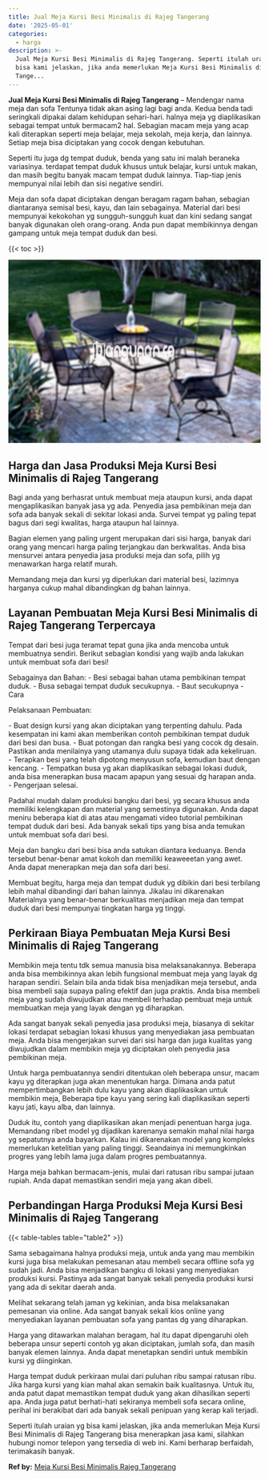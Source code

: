 ```yaml
---
title: Jual Meja Kursi Besi Minimalis di Rajeg Tangerang
date: '2025-05-01'
categories:
  - harga
description: >-
  Jual Meja Kursi Besi Minimalis di Rajeg Tangerang. Seperti itulah uraian yg
  bisa kami jelaskan, jika anda memerlukan Meja Kursi Besi Minimalis di Rajeg
  Tange...
---
```


**Jual Meja Kursi Besi Minimalis di Rajeg Tangerang** – Mendengar nama meja dan sofa Tentunya tidak akan asing lagi bagi anda. Kedua benda tadi seringkali dipakai dalam kehidupan sehari-hari. halnya meja yg diaplikasikan sebagai tempat untuk bermacam2 hal. Sebagian macam meja yang acap kali diterapkan seperti meja belajar, meja sekolah, meja kerja, dan lainnya. Setiap meja bisa diciptakan yang cocok dengan kebutuhan.

Seperti itu juga dg tempat duduk, benda yang satu ini malah beraneka variasinya. terdapat tempat duduk khusus untuk belajar, kursi untuk makan, dan masih begitu banyak macam tempat duduk lainnya. Tiap-tiap jenis mempunyai nilai lebih dan sisi negative sendiri.

Meja dan sofa dapat diciptakan dengan beragam ragam bahan, sebagian diantaranya semisal besi, kayu, dan lain sebagainya. Material dari besi mempunyai kekokohan yg sungguh-sungguh kuat dan kini sedang sangat banyak digunakan oleh orang-orang. Anda pun dapat membikinnya dengan gampang untuk meja tempat duduk dan besi.

{{< toc >}}

![Jual Meja Kursi Besi Minimalis di Rajeg Tangerang](/images/jual-meja-besi-murah12.png)

## Harga dan Jasa Produksi Meja Kursi Besi Minimalis di Rajeg Tangerang

Bagi anda yang berhasrat untuk membuat meja ataupun kursi, anda dapat mengaplikasikan banyak jasa yg ada. Penyedia jasa pembikinan meja dan sofa ada banyak sekali di sekitar lokasi anda. Survei tempat yg paling tepat bagus dari segi kwalitas, harga ataupun hal lainnya.

Bagian elemen yang paling urgent merupakan dari sisi harga, banyak dari orang yang mencari harga paling terjangkau dan berkwalitas. Anda bisa mensurvei antara penyedia jasa produksi meja dan sofa, pilih yg menawarkan harga relatif murah.

Memandang meja dan kursi yg diperlukan dari material besi, lazimnya harganya cukup mahal dibandingkan dg bahan lainnya.

## Layanan Pembuatan Meja Kursi Besi Minimalis di Rajeg Tangerang Terpercaya

Tempat dari besi juga teramat tepat guna jika anda mencoba untuk membuatnya sendiri. Berikut sebagian kondisi yang wajib anda lakukan untuk membuat sofa dari besi!

Sebagainya dan Bahan: - Besi sebagai bahan utama pembikinan tempat duduk. - Busa sebagai tempat duduk secukupnya. - Baut secukupnya - Cara

Pelaksanaan Pembuatan:

\- Buat design kursi yang akan diciptakan yang terpenting dahulu. Pada kesempatan ini kami akan memberikan contoh pembikinan tempat duduk dari besi dan busa. - Buat potongan dan rangka besi yang cocok dg desain. Pastikan anda menilainya yang utamanya dulu supaya tidak ada kekeliruan. - Terapkan besi yang telah dipotong menyusun sofa, kemudian baut dengan kencang. - Tempatkan busa yg akan diaplikasikan sebagai lokasi duduk, anda bisa menerapkan busa macam apapun yang sesuai dg harapan anda. - Pengerjaan selesai.

Padahal mudah dalam produksi bangku dari besi, yg secara khusus anda memiliki kelengkapan dan material yang semestinya digunakan. Anda dapat meniru beberapa kiat di atas atau mengamati video tutorial pembikinan tempat duduk dari besi. Ada banyak sekali tips yang bisa anda temukan untuk membuat sofa dari besi.

Meja dan bangku dari besi bisa anda satukan diantara keduanya. Benda tersebut benar-benar amat kokoh dan memiliki keaweeetan yang awet. Anda dapat menerapkan meja dan sofa dari besi.

Membuat begitu, harga meja dan tempat duduk yg dibikin dari besi terbilang lebih mahal dibandingi dari bahan lainnya. Jikalau ini dikarenakan Materialnya yang benar-benar berkualitas menjadikan meja dan tempat duduk dari besi mempunyai tingkatan harga yg tinggi.

## Perkiraan Biaya Pembuatan Meja Kursi Besi Minimalis di Rajeg Tangerang

Membikin meja tentu tdk semua manusia bisa melaksanakannya. Beberapa anda bisa membikinnya akan lebih fungsional membuat meja yang layak dg harapan sendiri. Selain bila anda tidak bisa menjadikan meja tersebut, anda bisa membeli saja supaya paling efektif dan juga praktis. Anda bisa membeli meja yang sudah diwujudkan atau membeli terhadap pembuat meja untuk membuatkan meja yang layak dengan yg diharapkan.

Ada sangat banyak sekali penyedia jasa produksi meja, biasanya di sekitar lokasi terdapat sebagian lokasi khusus yang menyediakan jasa pembuatan meja. Anda bisa mengerjakan survei dari sisi harga dan juga kualitas yang diwujudkan dalam membikin meja yg diciptakan oleh penyedia jasa pembikinan meja.

Untuk harga pembuatannya sendiri ditentukan oleh beberapa unsur, macam kayu yg diterapkan juga akan menentukan harga. Dimana anda patut mempertimbangkan lebih dulu kayu yang akan diaplikasikan untuk membikin meja, Beberapa tipe kayu yang sering kali diaplikasikan seperti kayu jati, kayu alba, dan lainnya.

Duduk itu, contoh yang diaplikasikan akan menjadi penentuan harga juga. Memandang ribet model yg dijadikan karenanya semakin mahal nilai harga yg sepatutnya anda bayarkan. Kalau ini dikarenakan model yang kompleks memerlukan ketelitian yang paling tinggi. Seandainya ini memungkinkan progres yang lebih lama juga dalam progres pembuatannya.

Harga meja bahkan bermacam-jenis, mulai dari ratusan ribu sampai jutaan rupiah. Anda dapat memastikan sendiri meja yang akan dibeli.

## Perbandingan Harga Produksi Meja Kursi Besi Minimalis di Rajeg Tangerang

{{< table-tables table="table2" >}}

Sama sebagaimana halnya produksi meja, untuk anda yang mau membikin kursi juga bisa melakukan pemesanan atau membeli secara offline sofa yg sudah jadi. Anda bisa menjadikan bangku di lokasi yang menyediakan produksi kursi. Pastinya ada sangat banyak sekali penyedia produksi kursi yang ada di sekitar daerah anda.

Melihat sekarang telah jaman yg kekinian, anda bisa melaksanakan pemesanan via online. Ada sangat banyak sekali kios online yang menyediakan layanan pembuatan sofa yang pantas dg yang diharapkan.

Harga yang ditawarkan malahan beragam, hal itu dapat dipengaruhi oleh beberapa unsur seperti contoh yg akan diciptakan, jumlah sofa, dan masih banyak elemen lainnya. Anda dapat menetapkan sendiri untuk membikin kursi yg diinginkan.

Harga tempat duduk perkiraan mulai dari puluhan ribu sampai ratusan ribu. Jika harga kursi yang kian mahal akan semakin baik kualitasnya. Untuk itu, anda patut dapat memastikan tempat duduk yang akan dihasilkan seperti apa. Anda juga patut berhati-hati sekiranya membeli sofa secara online, perihal ini berakibat dari ada banyak sekali penipuan yang kerap kali terjadi.

Seperti itulah uraian yg bisa kami jelaskan, jika anda memerlukan Meja Kursi Besi Minimalis di Rajeg Tangerang bisa menerapkan jasa kami, silahkan hubungi nomor telepon yang tersedia di web ini. Kami berharap berfaidah, terimakasih banyak.

**Ref by:** [Meja Kursi Besi Minimalis Rajeg Tangerang](https://id.wikipedia.org/wiki/Meja)
